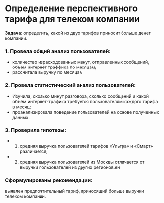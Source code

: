 # Определение перспективного тарифа для телеком компании 

**Задача**: определить, какой из двух тарифов приносит больше денег компании.

### 1. Провела общий анализ пользователей:
   - количество израсходованных минут, отправленных сообщений, объем интернет траффика по месяцам;
   - рассчитала выручку по месяцам

### 2. Провела статистический анализ пользователей:
  - Изучила, сколько минут разговора, сколько сообщений и какой объём интернет-трафика требуется пользователям каждого тарифа в месяц;
  - проанализировала поведение пользователей на основе полученных данных.

### 3. Проверила гипотезы: 
  - 1) средняя выручка пользователей тарифов «Ультра» и «Смарт» различается; 
  - 2) средняя выручка пользователей из Москвы отличается от выручки пользователей из других регионов.ен 

### Сформулированы рекомендации:
  выявлен предпочтительный тариф, приносящий больше выручки телеком компании.
